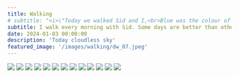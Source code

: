 ```yaml
---
title: Walking
# subtitle: "<i>\"Today we walked Sid and I,<br>Blue was the colour of the cloudless sky\"</i>"
subtitle: I walk every morning with Sid. Some days are better than others...
date: 2024-01-03 00:00:00
description: 'Today cloudless sky'  
featured_image: '/images/walking/dw_07.jpeg'
---
```

<div class="gallery" data-columns="2">
	<img src="/images/walking/dw_01.jpeg">
	<img src="/images/walking/dw_02.jpeg">
	<img src="/images/walking/dw_16.jpeg">
	<img src="/images/walking/dw_03.jpeg">
	<img src="/images/walking/dw_04.jpeg">
	<img src="/images/walking/dw_05.jpeg">
	<img src="/images/walking/dw_06.jpeg">
	<img src="/images/walking/dw_07.jpeg">
	<img src="/images/walking/dw_08.jpeg">
	<img src="/images/walking/dw_09.jpeg">
	<img src="/images/walking/dw_14.jpeg">
	<img src="/images/walking/dw_20.jpeg">
	<img src="/images/walking/dw_22.jpeg">
</div>
